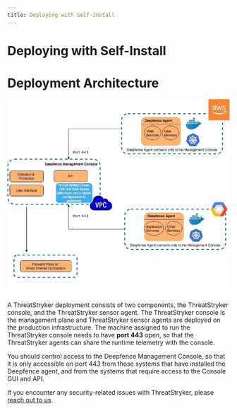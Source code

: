 ```yaml
---
title: Deploying with Self-Install
---
```


# Deploying with Self-Install

Deployment Architecture
=======================

![Enterprise Deployment Architecture](../img/entdeployment_arch.jpg)


A ThreatStryker deployment consists of two components, the ThreatStryker console, and the ThreatStryker sensor agent. The ThreatStryker console is the management plane and ThreatStryker sensor agents are
deployed on the production infrastructure. The machine assigned to run the ThreatStryker console needs to have **port 443** open, so that the ThreatStryker agents can share the runtime telemetry with the console. 

You should control access to the Deepfence Management Console, so that it is only accessible on port 443 from those systems that have installed the Deepfence agent, and from the systems that require access to the Console GUI and API.

If you encounter any security-related issues with ThreatStryker, please [reach out to us](https://github.com/deepfence/ThreatMapper/blob/master/SECURITY.md).

